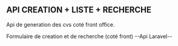  
## API CREATION + LISTE + RECHERCHE 
Api de generation des cvs coté front office.

Formulaire de creation et de recherche (coté front)
--Api Laravel--


